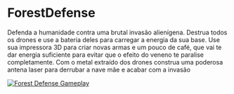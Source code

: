 # ForestDefense

Defenda a humanidade contra uma brutal invasão alienígena. 
Destrua todos os drones e use a bateria deles para carregar a energia da sua base.
Use sua impressora 3D para criar novas armas e um pouco de café, que vai te dar energia suficiente para evitar que o efeito do veneno te paralise completamente.
Com o metal extraído dos drones construa uma poderosa antena laser para derrubar a nave mãe e acabar com a invasão


[![Forest Defense Gameplay](https://i.imgur.com/wKM3gJa.png)](https://www.youtube.com/watch?v=38h2Nq4ppL8)
